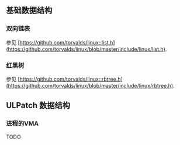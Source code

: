 
## 基础数据结构

### 双向链表

参见 [https://github.com/torvalds/linux::list.h](https://github.com/torvalds/linux/blob/master/include/linux/list.h).


### 红黑树

参见 [https://github.com/torvalds/linux::rbtree.h](https://github.com/torvalds/linux/blob/master/include/linux/rbtree.h).


## ULPatch 数据结构

### 进程的VMA

TODO

